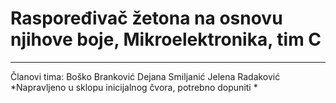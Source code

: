 # Raspoređivač žetona na osnovu njihove boje, Mikroelektronika, tim C
 -------------------------------------------------------------------
Članovi tima:   Boško Branković
                Dejana Smiljanić
                Jelena Radaković
    *Napravljeno u sklopu inicijalnog čvora, potrebno dopuniti *
